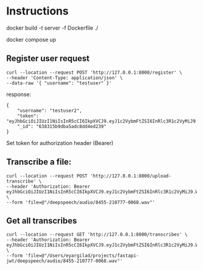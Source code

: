 # Instructions

docker build -t server -f Dockerfile ./

docker compose up

## Register user request
```
curl --location --request POST 'http://127.0.0.1:8000/register' \
--header 'Content-Type: application/json' \
--data-raw '{ "username": "testuser" }'
```
response: 
```
{
    "username": "testuser2",
    "token": "eyJhbGciOiJIUzI1NiIsInR5cCI6IkpXVCJ9.eyJ1c2VybmFtZSI6InRlc3R1c2VyMiJ9.W1Q3prXnDU8KLC3qw8JBp7bwkTdT3bYAEF7q8ANlEGw",
    "_id": "638315b9dba5adc8dd4ed239"
}
```
Set token for authorization header (Bearer)

## Transcribe a file:
```
curl --location --request POST 'http://127.0.0.1:8000/upload-transcribe' \
--header 'Authorization: Bearer eyJhbGciOiJIUzI1NiIsInR5cCI6IkpXVCJ9.eyJ1c2VybmFtZSI6InRlc3R1c2VyMiJ9.W1Q3prXnDU8KLC3qw8JBp7bwkTdT3bYAEF7q8ANlEGw' \
--form 'file=@"/deepspeech/audio/8455-210777-0068.wav"'
```

## Get all transcribes
```
curl --location --request GET 'http://127.0.0.1:8000/transcribes' \
--header 'Authorization: Bearer eyJhbGciOiJIUzI1NiIsInR5cCI6IkpXVCJ9.eyJ1c2VybmFtZSI6InRlc3R1c2VyMiJ9.W1Q3prXnDU8KLC3qw8JBp7bwkTdT3bYAEF7q8ANlEGw' \
--form 'file=@"/Users/eyargilad/projects/fastapi-jwt/deepspeech/audio/8455-210777-0068.wav"'
```